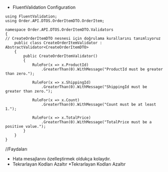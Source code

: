 * FluentValidation Configuration

```razor
using FluentValidation;
using Order.API.DTOS.OrderItemDTO.OrderItem;

namespace Order.API.DTOS.OrderItemDTO.Validators
{
// CreateOrderItemDTO nesnesi için doğrulama kurallarını tanımlıyoruz
    public class CreateOrderItemValidator : AbstractValidator<CreateOrderItemDTO>
    {
        public CreateOrderItemValidator()
        {
            RuleFor(x => x.ProductId)
                .GreaterThan(0).WithMessage("ProductId must be greater than zero.");

            RuleFor(x => x.ShippingId)
                .GreaterThan(0).WithMessage("ShippingId must be greater than zero.");

            RuleFor(x => x.Count)
                .GreaterThan(0).WithMessage("Count must be at least 1.");

            RuleFor(x => x.TotalPrice)
                .GreaterThan(0).WithMessage("TotalPrice must be a positive value.");
        }
    }
}
```
//Faydaları 
* Hata mesajlarını özelleştirmek oldukça kolaydır.
* Tekrarlayan Kodları Azaltır
*Tekrarlayan Kodları Azaltır
